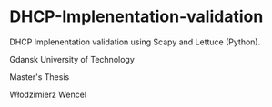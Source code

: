 DHCP-Implenentation-validation
==============================

DHCP Implenentation validation using Scapy and Lettuce
(Python).

Gdansk University of Technology

Master's Thesis


Włodzimierz Wencel